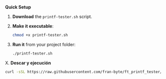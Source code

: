 **Quick Setup**

1. **Download** the `printf-tester.sh` script.
2. **Make it executable**:

   ```bash
   chmod +x printf-tester.sh  
   ```
3. **Run it** from your project folder:

   ```bash
   ./printf-tester.sh  
   ```


X. **Descar y ejecución**
   ```bash
   curl -sSL https://raw.githubusercontent.com/fran-byte/ft_printf_tester/main/tester.sh | bash
   ```
